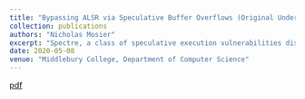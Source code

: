 ```yaml
---
title: "Bypassing ALSR via Speculative Buffer Overflows (Original Undergraduate Research Thesis)"
collection: publications
authors: "Nicholas Mosier"
excerpt: "Spectre, a class of speculative execution vulnerabilities disclosed in 2018, has demonstrated weaknesses in existing security protections. Attackers can exploit speculative buﬀer overflows, a Spectre variant, to achieve arbitrary speculative code execution in victims. The security community has not thoroughly explored which security protections speculative buﬀer overflows can bypass. Previous literature assesses that address space layout randomization (ASLR), a security protection in modern operating systems, eﬀectively mitigates speculative buﬀer overflow attacks. I present SpectreR2P, a host-based attack that discloses a victim’s ASLR-randomized code address via speculative buﬀer overflow, thereby demonstrating the ineﬀectiveness of ASLR against speculative buﬀer overflows."
date: 2020-05-08
venue: "Middlebury College, Department of Computer Science"
---
```

[pdf](/files/undergrad/theses/csci-bypassing-aslr.pdf)
<!-- citation: "Nicholas Mosier. Bypassing ASLR via speculative buffer overflows. B.A. thesis, Department of Computer Science, Middlebury College, Middlebury, VT, 2020.">

